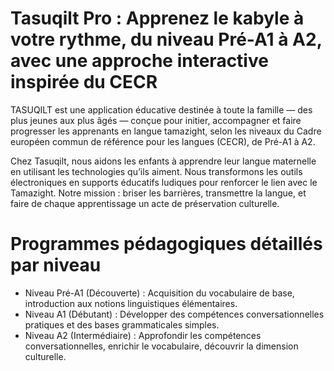 # Tasuqilt Pro : Apprenez le kabyle à votre rythme, du niveau Pré-A1 à A2, avec une approche interactive inspirée du CECR 


TASUQILT est une application éducative destinée à toute la famille — des plus jeunes aux plus âgés — conçue pour initier, accompagner et faire progresser les apprenants en langue tamazight, selon les niveaux du Cadre européen commun de référence pour les langues (CECR), de Pré-A1 à A2.

Chez Tasuqilt, nous aidons les enfants à apprendre leur langue maternelle en utilisant les technologies qu’ils aiment. Nous transformons les outils électroniques en supports éducatifs ludiques pour renforcer le lien avec le Tamazight. Notre mission : briser les barrières, transmettre la langue, et faire de chaque apprentissage un acte de préservation culturelle.

# Programmes pédagogiques détaillés par niveau
- Niveau Pré-A1 (Découverte) : Acquisition du vocabulaire de base, introduction aux notions linguistiques élémentaires.
- Niveau A1 (Débutant) : Développer des compétences conversationnelles pratiques et des bases grammaticales simples.
- Niveau A2 (Intermédiaire) : Approfondir les compétences conversationnelles, enrichir le vocabulaire, découvrir la dimension culturelle.

